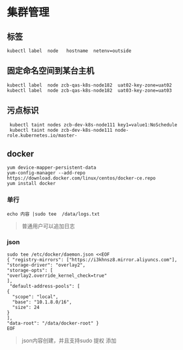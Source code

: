 # 集群管理
## 标签
    kubectl label  node   hostname  netenv=outside
##  固定命名空间到某台主机
    kubectl label  node zcb-qas-k8s-node182  uat02-key-zone=uat02    
    kubectl label  node zcb-qas-k8s-node182  uat03-key-zone=uat03    
##  污点标识
     kubectl taint nodes zcb-dev-k8s-node111 key1=value1:NoSchedule
     kubectl taint node zcb-dev-k8s-node111 node-role.kubernetes.io/master-
## docker
    yum device-mapper-persistent-data
    yum-config-manager --add-repo https://download.docker.com/linux/centos/docker-ce.repo
    yum install docker
### 单行
    echo 内容 |sudo tee  /data/logs.txt
> 普通用户可以追加日志
### json
    sudo tee /etc/docker/daemon.json <<EOF
    { "registry-mirrors": ["https://i3khnsz8.mirror.aliyuncs.com"],
    "storage-driver": "overlay2",
    "storage-opts": [
    "overlay2.override_kernel_check=true"
    ],
     "default-address-pools": [
    {
      "scope": "local",
      "base": "10.1.8.0/16",
      "size": 24
    }
    ],
    "data-root": "/data/docker-root" }
    EOF
> json内容创建，并且支持sudo 提权 添加
